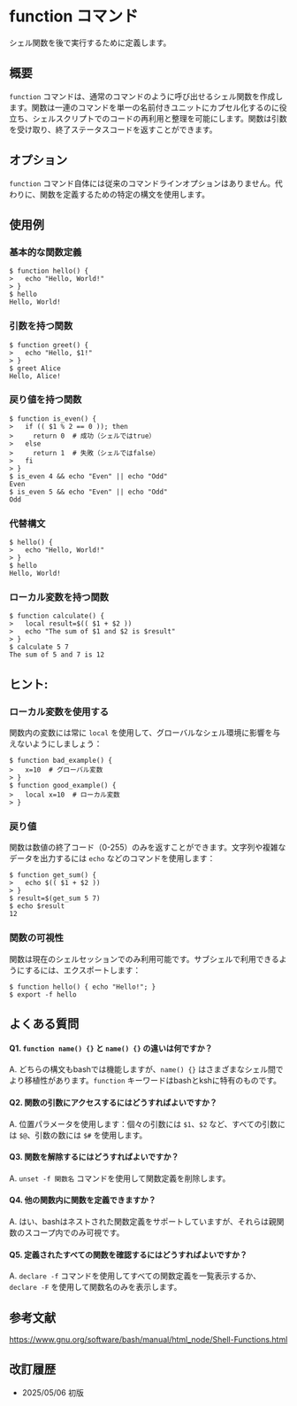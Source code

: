 # function コマンド

シェル関数を後で実行するために定義します。

## 概要

`function` コマンドは、通常のコマンドのように呼び出せるシェル関数を作成します。関数は一連のコマンドを単一の名前付きユニットにカプセル化するのに役立ち、シェルスクリプトでのコードの再利用と整理を可能にします。関数は引数を受け取り、終了ステータスコードを返すことができます。

## オプション

`function` コマンド自体には従来のコマンドラインオプションはありません。代わりに、関数を定義するための特定の構文を使用します。

## 使用例

### 基本的な関数定義

```console
$ function hello() {
>   echo "Hello, World!"
> }
$ hello
Hello, World!
```

### 引数を持つ関数

```console
$ function greet() {
>   echo "Hello, $1!"
> }
$ greet Alice
Hello, Alice!
```

### 戻り値を持つ関数

```console
$ function is_even() {
>   if (( $1 % 2 == 0 )); then
>     return 0  # 成功（シェルではtrue）
>   else
>     return 1  # 失敗（シェルではfalse）
>   fi
> }
$ is_even 4 && echo "Even" || echo "Odd"
Even
$ is_even 5 && echo "Even" || echo "Odd"
Odd
```

### 代替構文

```console
$ hello() {
>   echo "Hello, World!"
> }
$ hello
Hello, World!
```

### ローカル変数を持つ関数

```console
$ function calculate() {
>   local result=$(( $1 + $2 ))
>   echo "The sum of $1 and $2 is $result"
> }
$ calculate 5 7
The sum of 5 and 7 is 12
```

## ヒント:

### ローカル変数を使用する

関数内の変数には常に `local` を使用して、グローバルなシェル環境に影響を与えないようにしましょう：

```console
$ function bad_example() {
>   x=10  # グローバル変数
> }
$ function good_example() {
>   local x=10  # ローカル変数
> }
```

### 戻り値

関数は数値の終了コード（0-255）のみを返すことができます。文字列や複雑なデータを出力するには `echo` などのコマンドを使用します：

```console
$ function get_sum() {
>   echo $(( $1 + $2 ))
> }
$ result=$(get_sum 5 7)
$ echo $result
12
```

### 関数の可視性

関数は現在のシェルセッションでのみ利用可能です。サブシェルで利用できるようにするには、エクスポートします：

```console
$ function hello() { echo "Hello!"; }
$ export -f hello
```

## よくある質問

#### Q1. `function name() {}` と `name() {}` の違いは何ですか？
A. どちらの構文もbashでは機能しますが、`name() {}` はさまざまなシェル間でより移植性があります。`function` キーワードはbashとkshに特有のものです。

#### Q2. 関数の引数にアクセスするにはどうすればよいですか？
A. 位置パラメータを使用します：個々の引数には `$1`、`$2` など、すべての引数には `$@`、引数の数には `$#` を使用します。

#### Q3. 関数を解除するにはどうすればよいですか？
A. `unset -f 関数名` コマンドを使用して関数定義を削除します。

#### Q4. 他の関数内に関数を定義できますか？
A. はい、bashはネストされた関数定義をサポートしていますが、それらは親関数のスコープ内でのみ可視です。

#### Q5. 定義されたすべての関数を確認するにはどうすればよいですか？
A. `declare -f` コマンドを使用してすべての関数定義を一覧表示するか、`declare -F` を使用して関数名のみを表示します。

## 参考文献

https://www.gnu.org/software/bash/manual/html_node/Shell-Functions.html

## 改訂履歴

- 2025/05/06 初版